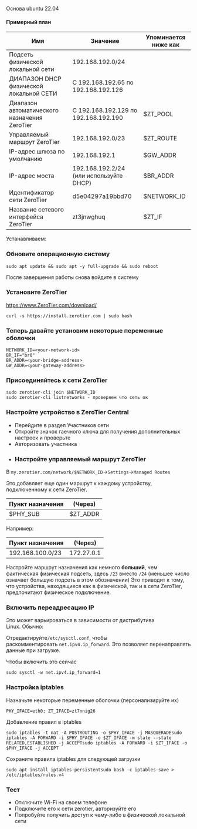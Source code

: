 Основа ubuntu 22.04
#### Примерный план[](https://docs.zerotier.com/bridging#an-example-plan "Прямая ссылка на пример плана")

| Имя                                          | Значение                                | Упоминается ниже как |
| -------------------------------------------- | --------------------------------------- | -------------------- |
| Подсеть физической локальной сети            | 192.168.192.0/24                        |                      |
| ДИАПАЗОН DHCP физической локальной СЕТИ      | С 192.168.192.65 по 192.168.192.126     |                      |
| Диапазон автоматического назначения ZeroTier | С 192.168.192.129 по 192.168.192.190    | $ZT_POOL             |
| Управляемый маршрут ZeroTier                 | 192.168.192.0/23                        | $ZT_ROUTE            |
| IP-адрес шлюза по умолчанию                  | 192.168.192.1                           | $GW_ADDR             |
| IP-адрес моста                               | 192.168.192.2/24 (или используйте DHCP) | $BR_ADDR             |
| Идентификатор сети ZeroTier                  | d5e04297a19bbd70                        | $NETWORK_ID          |
| Название сетевого интерфейса ZeroTier        | zt3jnwghuq                              | $ZT_IF               |
Устанавливаем:

### Обновите операционную систему[](https://docs.zerotier.com/bridging#update-the-operating-system "Прямая ссылка для обновления операционной системы")

```
sudo apt update && sudo apt -y full-upgrade && sudo reboot
```

После завершения работы снова войдите в систему

### Установите ZeroTier[](https://docs.zerotier.com/bridging#install-zerotier "Прямая ссылка для установки ZeroTier")

https://www.ZeroTier.com/download/

```
curl -s https://install.zerotier.com | sudo bash
```

### Теперь давайте установим некоторые переменные оболочки[](https://docs.zerotier.com/bridging#lets-set-some-shell-variables-now "Прямая ссылка на Давайте установим некоторые переменные оболочки прямо сейчас")

```
NETWORK_ID=<your-network-id>
BR_IF="br0"
BR_ADDR=<your-bridge-address>
GW_ADDR=<your-gateway-address>
```

### Присоединяйтесь к сети ZeroTier[](https://docs.zerotier.com/bridging#join-zerotier-network "Прямая ссылка для подключения к сети ZeroTier")

```
sudo zerotier-cli join $NETWORK_ID
sudo zerotier-cli listnetworks - проверяем что сеть ок
```

### Настройте устройство в ZeroTier Central[](https://docs.zerotier.com/bridging#configure-the-device-in-zerotier-central "Прямая ссылка для настройки устройства в ZeroTier Central")

- Перейдите в раздел Участников сети
- Откройте значок гаечного ключа для получения дополнительных настроек и проверьте
- Авторизовать участника
- ### Настройте управляемый маршрут ZeroTier[](https://docs.zerotier.com/route-between-phys-and-virt#configure-the-zerotier-managed-route "Прямая ссылка для настройки управляемого маршрута ZeroTier")

В `my.zerotier.com/network/$NETWORK_ID`->`Settings`->`Managed Routes`

Это добавляет еще один маршрут к каждому устройству, подключенному к сети ZeroTier.

|Пункт назначения|(Через)|
|---|---|
|$PHY_SUB|$ZT_ADDR|

Например:

|Пункт назначения|(Через)|
|---|---|
|192.168.100.0/23|172.27.0.1|

Настройте маршрут назначения как немного **больший**, чем фактическая физическая подсеть, здесь `/23` вместо `/24` (меньшее число означает большую подсеть в этом обозначении) Это приводит к тому, что устройства, находящиеся как в физической, так и в сети ZeroTier, предпочитают физическое подключение.


### Включить переадресацию IP[](https://docs.zerotier.com/route-between-phys-and-virt#enable-ip-forwarding "Прямая ссылка для включения переадресации IP-адресов")

Это может варьироваться в зависимости от дистрибутива Linux. Обычно:

Отредактируйте`/etc/sysctl.conf`, чтобы раскомментировать `net.ipv4.ip_forward`. Это позволяет перенаправлять данные при загрузке.

Чтобы включить это сейчас

```
sudo sysctl -w net.ipv4.ip_forward=1
```

### Настройка iptables[](https://docs.zerotier.com/route-between-phys-and-virt#configure-iptables "Прямая ссылка для настройки iptables")

Назначьте некоторые переменные оболочки (персонализируйте их)

```
PHY_IFACE=eth0; ZT_IFACE=zt7nnig26
```

Добавление правил в iptables

```
sudo iptables -t nat -A POSTROUTING -o $PHY_IFACE -j MASQUERADEsudo iptables -A FORWARD -i $PHY_IFACE -o $ZT_IFACE -m state --state RELATED,ESTABLISHED -j ACCEPTsudo iptables -A FORWARD -i $ZT_IFACE -o $PHY_IFACE -j ACCEPT
```

Сохраните правила iptables для следующей загрузки

```
sudo apt install iptables-persistentsudo bash -c iptables-save > /etc/iptables/rules.v4
```

### Тест[](https://docs.zerotier.com/route-between-phys-and-virt#test "Прямая ссылка на тест")

- Отключите Wi-Fi на своем телефоне
- Подключите его к сети zerotier, авторизуйте его
- Попробуйте получить доступ к чему-либо в физической локальной сети